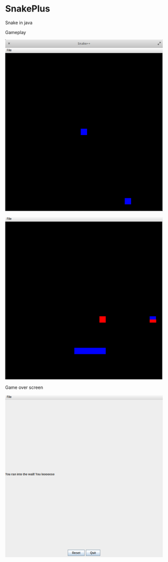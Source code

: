 # SnakePlus
Snake in java

Gameplay

![Main](/Screenshots/Main.png?raw=true "Main")

![Main](/Screenshots/Main2.png?raw=true "Main")

Game over screen

![GameOver](/Screenshots/GameOver.png?raw=true "Game Over")
